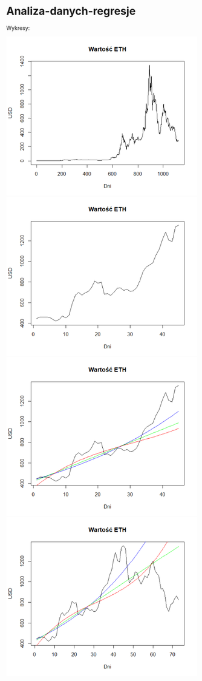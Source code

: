 # Analiza-danych-regresje

Wykresy:

![](Wykresy/Rplot1.png)
![](Wykresy/Rplot2.png)
![](Wykresy/Rplot3.png)
![](Wykresy/Rplot4.png)
